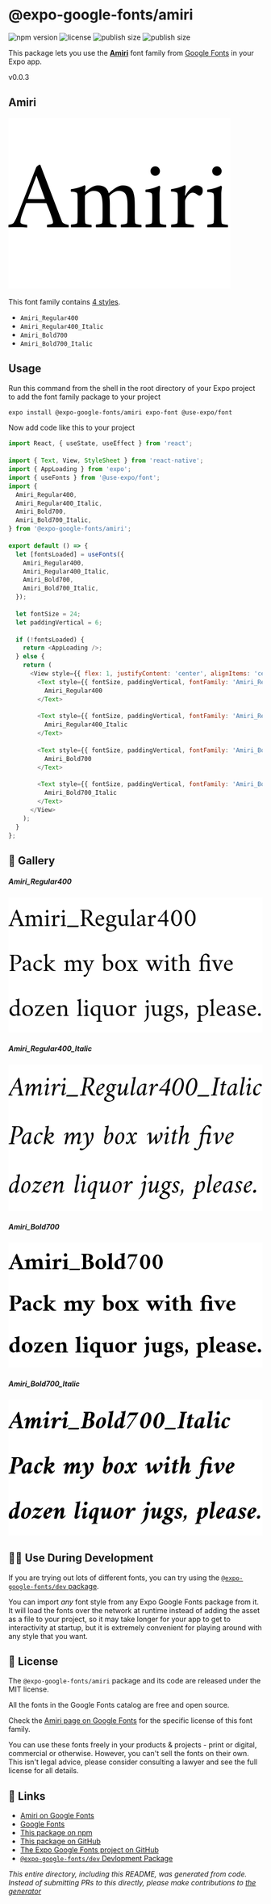 # @expo-google-fonts/amiri

![npm version](https://flat.badgen.net/npm/v/@expo-google-fonts/amiri)
![license](https://flat.badgen.net/github/license/expo/google-fonts)
![publish size](https://flat.badgen.net/packagephobia/install/@expo-google-fonts/amiri)
![publish size](https://flat.badgen.net/packagephobia/publish/@expo-google-fonts/amiri)

This package lets you use the [**Amiri**](https://fonts.google.com/specimen/Amiri) font family from [Google Fonts](https://fonts.google.com/) in your Expo app.

v0.0.3

## Amiri

![Amiri](./font-family.png)

This font family contains [4 styles](#-gallery).

- `Amiri_Regular400`
- `Amiri_Regular400_Italic`
- `Amiri_Bold700`
- `Amiri_Bold700_Italic`

## Usage

Run this command from the shell in the root directory of your Expo project to add the font family package to your project
```sh
expo install @expo-google-fonts/amiri expo-font @use-expo/font
```

Now add code like this to your project
```js
import React, { useState, useEffect } from 'react';

import { Text, View, StyleSheet } from 'react-native';
import { AppLoading } from 'expo';
import { useFonts } from '@use-expo/font';
import {
  Amiri_Regular400,
  Amiri_Regular400_Italic,
  Amiri_Bold700,
  Amiri_Bold700_Italic,
} from '@expo-google-fonts/amiri';

export default () => {
  let [fontsLoaded] = useFonts({
    Amiri_Regular400,
    Amiri_Regular400_Italic,
    Amiri_Bold700,
    Amiri_Bold700_Italic,
  });

  let fontSize = 24;
  let paddingVertical = 6;

  if (!fontsLoaded) {
    return <AppLoading />;
  } else {
    return (
      <View style={{ flex: 1, justifyContent: 'center', alignItems: 'center' }}>
        <Text style={{ fontSize, paddingVertical, fontFamily: 'Amiri_Regular400' }}>
          Amiri_Regular400
        </Text>

        <Text style={{ fontSize, paddingVertical, fontFamily: 'Amiri_Regular400_Italic' }}>
          Amiri_Regular400_Italic
        </Text>

        <Text style={{ fontSize, paddingVertical, fontFamily: 'Amiri_Bold700' }}>
          Amiri_Bold700
        </Text>

        <Text style={{ fontSize, paddingVertical, fontFamily: 'Amiri_Bold700_Italic' }}>
          Amiri_Bold700_Italic
        </Text>
      </View>
    );
  }
};

```

## 🔡 Gallery

##### Amiri_Regular400
![Amiri_Regular400](./15af380107efd8a082b372d1ba8027d5fd6d4720ccf7f7ce48345b845cfb83b6.ttf.png)

##### Amiri_Regular400_Italic
![Amiri_Regular400_Italic](./03496500b8efdd151ca91912b003f23e04fcb45a8d39cee588e4ea47b61fc052.ttf.png)

##### Amiri_Bold700
![Amiri_Bold700](./a1f6fcfa01fc6084132c66ff5b8da7b655fbf82dae7a9200c4471400281678bb.ttf.png)

##### Amiri_Bold700_Italic
![Amiri_Bold700_Italic](./9d9add54ab339fd5ca1f0b2fbda1117e04758800cefa39fa72d5f1e38b7a2e27.ttf.png)


## 👩‍💻 Use During Development

If you are trying out lots of different fonts, you can try using the [`@expo-google-fonts/dev` package](https://github.com/expo/google-fonts/tree/master/font-packages/dev#readme).

You can import *any* font style from any Expo Google Fonts package from it. It will load the fonts
over the network at runtime instead of adding the asset as a file to your project, so it may take longer
for your app to get to interactivity at startup, but it is extremely convenient
for playing around with any style that you want.

## 📖 License

The `@expo-google-fonts/amiri` package and its code are released under the MIT license.

All the fonts in the Google Fonts catalog are free and open source.

Check the [Amiri page on Google Fonts](https://fonts.google.com/specimen/Amiri) for the specific license of this font family.

You can use these fonts freely in your products & projects - print or digital, commercial or otherwise. However, you can't sell the fonts on their own. This isn't legal advice, please consider consulting a lawyer and see the full license for all details.

## 🔗 Links

- [Amiri on Google Fonts](https://fonts.google.com/specimen/Amiri)
- [Google Fonts](https://fonts.google.com/)
- [This package on npm](https://www.npmjs.com/package/@expo-google-fonts/amiri)
- [This package on GitHub](https://github.com/expo/google-fonts/tree/master/font-packages/amiri)
- [The Expo Google Fonts project on GitHub](https://github.com/expo/google-fonts)
- [`@expo-google-fonts/dev` Devlopment Package](https://github.com/expo/google-fonts/tree/master/font-packages/dev)


*This entire directory, including this README, was generated from code. Instead of submitting PRs to this directly, please make contributions to [the generator](https://github.com/expo/google-fonts/tree/master/packages/generator)*
